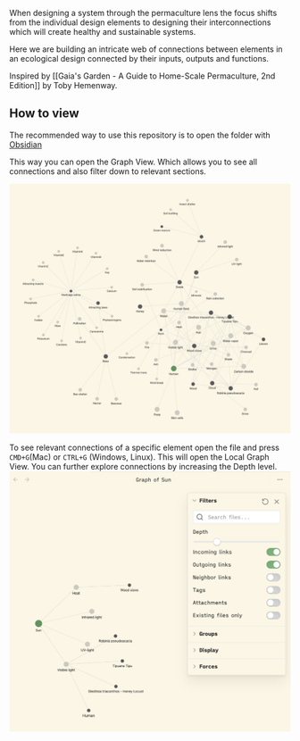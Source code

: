 When designing a system through the permaculture lens the focus shifts from the individual design elements to designing their interconnections which will create healthy and sustainable systems.

Here we are building an intricate web of connections between elements in an ecological design connected by their inputs, outputs and functions.

Inspired by [[Gaia's Garden - A Guide to Home-Scale Permaculture, 2nd Edition]] by Toby Hemenway.

## How to view

The recommended way to use this repository is to open the folder with [Obsidian](https://obsidian.md/)

This way you can open the Graph View. Which allows you to see all connections and also filter down to relevant sections.

![Graph View Example](https://github.com/Czino/inputs-outputs-functions/blob/main/Graph%20View%20Example.png?raw=true)

To see relevant connections of a specific element open the file and press `CMD+G`(Mac) or `CTRL+G` (Windows, Linux). This will open the Local Graph View.
You can further explore connections by increasing the Depth level.
![Local Graph View Example.png](https://github.com/Czino/inputs-outputs-functions/blob/main/Local%20Graph%20View%20Example.png?raw=true)
